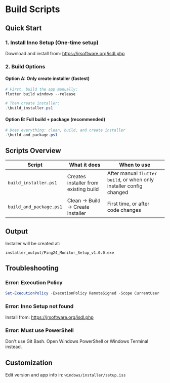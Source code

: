 # Build Scripts

## Quick Start

### 1. Install Inno Setup (One-time setup)
Download and install from: https://jrsoftware.org/isdl.php

### 2. Build Options

#### Option A: Only create installer (fastest)
```powershell
# First, build the app manually:
flutter build windows --release

# Then create installer:
.\build_installer.ps1
```

#### Option B: Full build + package (recommended)
```powershell
# Does everything: clean, build, and create installer
.\build_and_package.ps1
```

## Scripts Overview

| Script | What it does | When to use |
|--------|-------------|-------------|
| `build_installer.ps1` | Creates installer from existing build | After manual `flutter build`, or when only installer config changed |
| `build_and_package.ps1` | Clean → Build → Create installer | First time, or after code changes |

## Output

Installer will be created at:
```
installer_output/Ping24_Monitor_Setup_v1.0.0.exe
```

## Troubleshooting

### Error: Execution Policy
```powershell
Set-ExecutionPolicy -ExecutionPolicy RemoteSigned -Scope CurrentUser
```

### Error: Inno Setup not found
Install from: https://jrsoftware.org/isdl.php

### Error: Must use PowerShell
Don't use Git Bash. Open Windows PowerShell or Windows Terminal instead.

## Customization

Edit version and app info in: `windows/installer/setup.iss`
